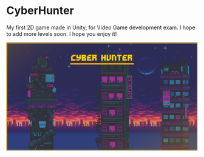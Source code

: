 # CyberHunter
 My first 2D game made in Unity, for Video Game development exam. I hope to add more levels soon.
 I hope you enjoy it!
 
![SplashScreen](/Screenshots/splashscreen.png)
